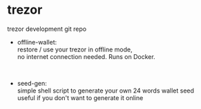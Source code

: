# trezor
trezor development git repo <br>

* offline-wallet: <br>
restore / use your trezor in offline mode, <br>
no internet connection needed. Runs on Docker. 
<br>

* seed-gen: <br>
simple shell script to generate your own 24 words wallet seed <br>
useful if you don't want to generate it online
